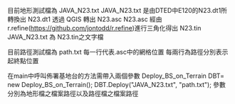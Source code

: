 目前地形測試檔為 JAVA_N23.txt
JAVA_N23.txt 是由DTED中E120的N23.dt1所轉換出
N23.dt1 透過 QGIS 轉出 N23.asc
N23.asc 經由 r.refine(https://github.com/jontodd/r.refine)進行三角化得出 N23.tin
JAVA_N23.txt 為 N23.tin之文字檔

目前路徑測試檔為 path.txt
每一行代表.asc中的網格位置
每兩行為路徑分別表示起終點位置

在main中呼叫佈署基地台的方法需帶入兩個參數
Deploy_BS_on_Terrain DBT= new Deploy_BS_on_Terrain();
DBT.Deploy("JAVA_N23.txt", "path.txt");
參數分別為地形檔之檔案路徑以及路徑檔之檔案路徑
